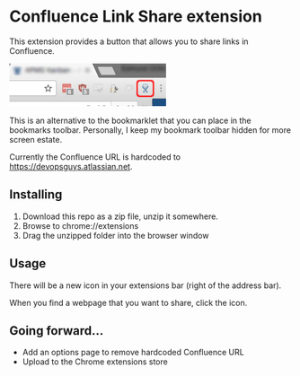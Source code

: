 # Confluence Link Share extension

This extension provides a button that allows you to share links in Confluence.

![Preview image](preview.png)

This is an alternative to the bookmarklet that you can place in the bookmarks toolbar.
Personally, I keep my bookmark toolbar hidden for more screen estate.

Currently the Confluence URL is hardcoded to https://devopsguys.atlassian.net.

## Installing

1. Download this repo as a zip file, unzip it somewhere.
2. Browse to chrome://extensions
3. Drag the unzipped folder into the browser window

## Usage

There will be a new icon in your extensions bar (right of the address bar).

When you find a webpage that you want to share, click the icon.

## Going forward...

* Add an options page to remove hardcoded Confluence URL
* Upload to the Chrome extensions store
